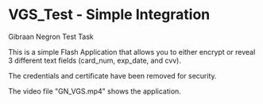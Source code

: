 # VGS_Test - Simple Integration

Gibraan Negron Test Task

This is a simple Flash Application that allows you to either encrypt or reveal 3 different text fields (card_num, exp_date, and cvv).

The credentials and certificate have been removed for security.

The video file "GN_VGS.mp4" shows the application.